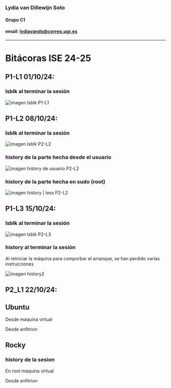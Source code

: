 ### Lydia van Dillewijn Soto
#### Grupo C1 
#### email: lydiavands@correo.ugr.es
***
# Bitácoras ISE 24-25
## P1-L1 01/10/24:
### lsblk al terminar la sesión
![imagen lsblk P1-L1](./img/P1-L1.JPG)


## P1-L2 08/10/24:
### lsblk al terminar la sesión
![imagen lsblk P2-L2](./img/lsblkP1L2.JPG)

### history de la parte hecha desde el usuario
![imagen history de usuario P2-L2](./img/history2P1L2.JPG)

### history de la parte hecha en sudo (root)
![imagen history | less P2-L2](./img/history_L2P1.JPG)


## P1-L3 15/10/24:
### lsblk al terminar la sesión
![imagen lsblk P2-L3](./img/lsblkP1L3.JPG)

### history al terminar la sesión
Al reiniciar la máquina para comporbar el arranque, se han perdido varias instrucciones

![imagen history2](./img/historyP1L3.JPG)

## P2_L1 22/10/24:
## Ubuntu

Desde maquina virtual

Desde anfitrion


## Rocky
### history de la sesion

En root maquina virtual

Desde anfitrion
